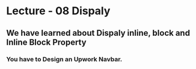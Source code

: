 # Lecture - 08 Dispaly 

## We have learned about Dispaly inline, block and Inline Block Property

### You have to Design an Upwork Navbar.
